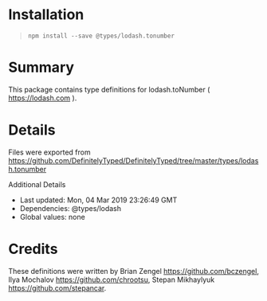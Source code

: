 # Installation
> `npm install --save @types/lodash.tonumber`

# Summary
This package contains type definitions for lodash.toNumber ( https://lodash.com ).

# Details
Files were exported from https://github.com/DefinitelyTyped/DefinitelyTyped/tree/master/types/lodash.tonumber

Additional Details
 * Last updated: Mon, 04 Mar 2019 23:26:49 GMT
 * Dependencies: @types/lodash
 * Global values: none

# Credits
These definitions were written by Brian Zengel <https://github.com/bczengel>, Ilya Mochalov <https://github.com/chrootsu>, Stepan Mikhaylyuk <https://github.com/stepancar>.
